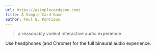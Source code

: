 ```yaml
---
url: https://asimplecardgame.com/
title: A Simple Card Game
author: Paul G. Pontious
---
```


> a reasonably violent interactive audio experience

Use headphones (and Chrome) for the full binaural audio experience.
